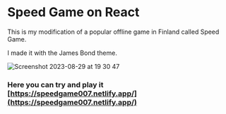 # Speed Game on React

This is my modification of a popular offline game in Finland called Speed Game.

I made it with the James Bond theme.

![Screenshot 2023-08-29 at 19 30 47](https://github.com/Pavel-Kliukin/Speed-Game-on-React/assets/98514950/a11cde45-eb1d-4869-be53-9c55baad4bb7)

### Here you can try and play it [https://speedgame007.netlify.app/](https://speedgame007.netlify.app/)


